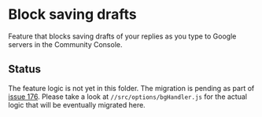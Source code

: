 # Block saving drafts

Feature that blocks saving drafts of your replies as you type to Google servers
in the Community Console.

## Status

The feature logic is not yet in this folder. The migration is pending as part
of [issue 176][bug]. Please take a look at `//src/options/bgHandler.js` for the
actual logic that will be eventually migrated here.

[bug]: https://iavm.xyz/b/twpowertools/176
